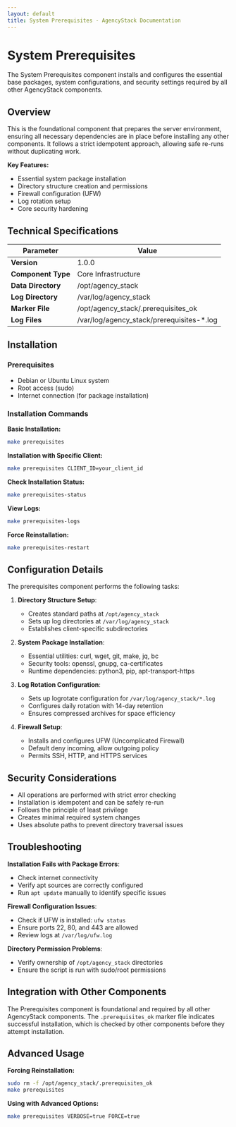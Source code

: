 ```yaml
---
layout: default
title: System Prerequisites - AgencyStack Documentation
---
```


# System Prerequisites

The System Prerequisites component installs and configures the essential base packages, system configurations, and security settings required by all other AgencyStack components.

## Overview

This is the foundational component that prepares the server environment, ensuring all necessary dependencies are in place before installing any other components. It follows a strict idempotent approach, allowing safe re-runs without duplicating work.

**Key Features:**
- Essential system package installation
- Directory structure creation and permissions
- Firewall configuration (UFW)
- Log rotation setup
- Core security hardening

## Technical Specifications

| Parameter | Value |
|-----------|-------|
| **Version** | 1.0.0 |
| **Component Type** | Core Infrastructure |
| **Data Directory** | /opt/agency_stack |
| **Log Directory** | /var/log/agency_stack |
| **Marker File** | /opt/agency_stack/.prerequisites_ok |
| **Log Files** | /var/log/agency_stack/prerequisites-*.log |

## Installation

### Prerequisites

- Debian or Ubuntu Linux system
- Root access (sudo)
- Internet connection (for package installation)

### Installation Commands

**Basic Installation:**
```bash
make prerequisites
```

**Installation with Specific Client:**
```bash
make prerequisites CLIENT_ID=your_client_id
```

**Check Installation Status:**
```bash
make prerequisites-status
```

**View Logs:**
```bash
make prerequisites-logs
```

**Force Reinstallation:**
```bash
make prerequisites-restart
```

## Configuration Details

The prerequisites component performs the following tasks:

1. **Directory Structure Setup**:
   - Creates standard paths at `/opt/agency_stack`
   - Sets up log directories at `/var/log/agency_stack`
   - Establishes client-specific subdirectories

2. **System Package Installation**:
   - Essential utilities: curl, wget, git, make, jq, bc
   - Security tools: openssl, gnupg, ca-certificates
   - Runtime dependencies: python3, pip, apt-transport-https

3. **Log Rotation Configuration**:
   - Sets up logrotate configuration for `/var/log/agency_stack/*.log`
   - Configures daily rotation with 14-day retention
   - Ensures compressed archives for space efficiency

4. **Firewall Setup**:
   - Installs and configures UFW (Uncomplicated Firewall)
   - Default deny incoming, allow outgoing policy
   - Permits SSH, HTTP, and HTTPS services

## Security Considerations

- All operations are performed with strict error checking
- Installation is idempotent and can be safely re-run
- Follows the principle of least privilege
- Creates minimal required system changes
- Uses absolute paths to prevent directory traversal issues

## Troubleshooting

**Installation Fails with Package Errors**:
- Check internet connectivity
- Verify apt sources are correctly configured
- Run `apt update` manually to identify specific issues

**Firewall Configuration Issues**:
- Check if UFW is installed: `ufw status`
- Ensure ports 22, 80, and 443 are allowed
- Review logs at `/var/log/ufw.log`

**Directory Permission Problems**:
- Verify ownership of `/opt/agency_stack` directories
- Ensure the script is run with sudo/root permissions

## Integration with Other Components

The Prerequisites component is foundational and required by all other AgencyStack components. The `.prerequisites_ok` marker file indicates successful installation, which is checked by other components before they attempt installation.

## Advanced Usage

**Forcing Reinstallation:**
```bash
sudo rm -f /opt/agency_stack/.prerequisites_ok
make prerequisites
```

**Using with Advanced Options:**
```bash
make prerequisites VERBOSE=true FORCE=true
```
